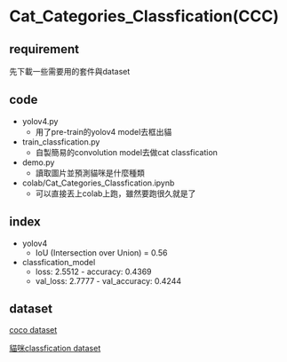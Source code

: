 # Cat_Categories_Classfication(CCC)

## requirement
先下載一些需要用的套件與dataset

## code
- yolov4.py
  - 用了pre-train的yolov4 model去框出貓
- train_classfication.py
  - 自製簡易的convolution model去做cat classfication
- demo.py
  - 讀取圖片並預測貓咪是什麼種類
- colab/Cat_Categories_Classfication.ipynb
  - 可以直接丟上colab上跑，雖然要跑很久就是了  

## index
- yolov4 
  - IoU (Intersection over Union) = 0.56
- classfication_model
  - loss: 2.5512 - accuracy: 0.4369
  - val_loss: 2.7777 - val_accuracy: 0.4244

## dataset
[coco dataset](https://cocodataset.org/#home)

[貓咪classfication dataset](https://www.kaggle.com/datasets/denispotapov/cat-breeds-dataset-cleared)
